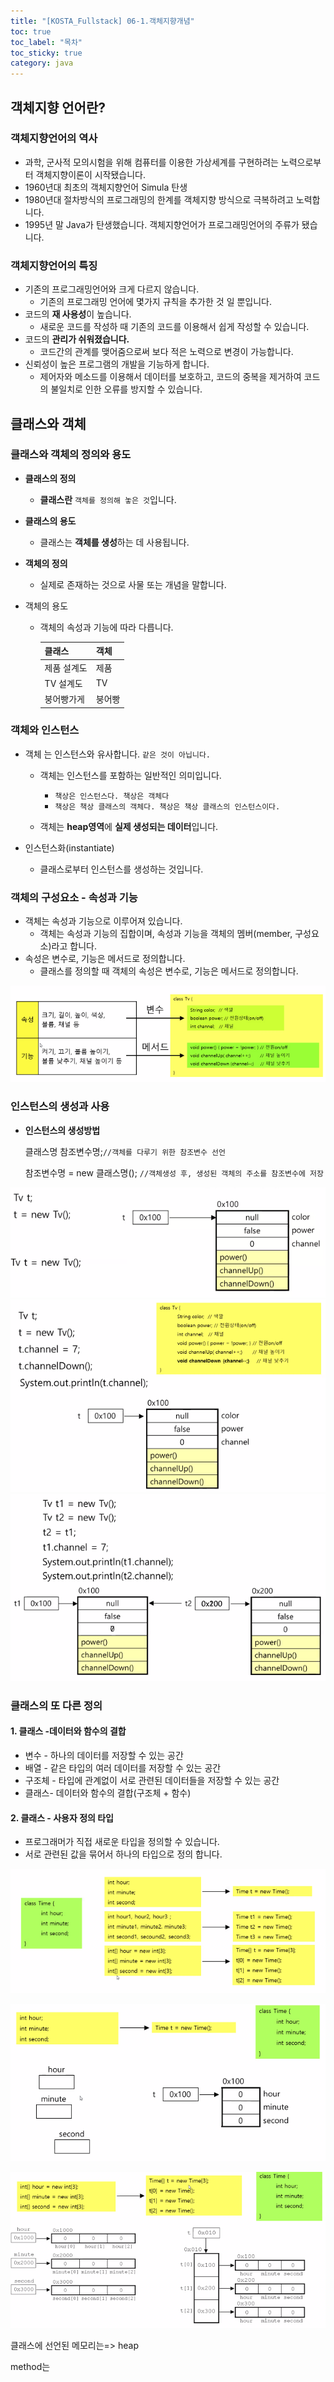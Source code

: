 ```yaml
---
title: "[KOSTA_Fullstack] 06-1.객체지향개념"
toc: true
toc_label: "목차"
toc_sticky: true
category: java
---
```


## 객체지향 언어란?

### 객체지향언어의 역사

- 과학, 군사적 모의시험을 위해 컴퓨터를 이용한 가상세계를 구현하려는 노력으로부터 객체지향이론이 시작됐습니다.
- 1960년대 최초의 객체지향언어 Simula 탄생
- 1980년대 절차방식의 프로그래밍의 한계를 객체지향 방식으로 극복하려고 노력합니다.
- 1995년 말 Java가 탄생했습니다. 객체지향언어가 프로그래밍언어의 주류가 됐습니다.

### 객체지향언어의 특징

- 기존의 프로그래밍언어와 크게 다르지 않습니다.
  - 기존의 프로그래밍 언어에 몇가지 규칙을 추가한 것 일 뿐입니다.
- 코드의 **재 사용성**이 높습니다.
  - 새로운 코드를 작성하 때 기존의 코드를 이용해서 쉽게 작성할 수 있습니다.
- 코드의 **관리가 쉬워졌습니다.**
  - 코드간의 관계를 맺어줌으로써 보다 적은 노력으로 변경이 가능합니다.
- 신뢰성이 높은 프로그램의 개발을 기능하게 합니다.
  - 제어자와 메소드를 이용해서 데이터를 보호하고, 코드의 중복을 제거하여 코드의 불일치로 인한 오류를 방지할 수 있습니다.



## 클래스와 객체

### 클래스와 객체의 정의와 용도

- **클래스의 정의**

  - **클래스란** `객체를 정의해 놓은 것`입니다.

- **클래스의 용도**

  - 클래스는 **객체를 생성**하는 데 사용됩니다.

- **객체의 정의**

  - 실제로 존재하는 것으로 사물 또는 개념을 말합니다.

- 객체의 용도

  - 객체의 속성과 기능에 따라 다릅니다.

    | 클래스      | 객체   |
    | ----------- | ------ |
    | 제품 설계도 | 제품   |
    | TV 설계도   | TV     |
    | 붕어빵가게  | 붕어빵 |

    

### 객체와 인스턴스

- 객체 는 인스턴스와 유사합니다. `같은 것이 아닙니다. `

  - 객체는 인스턴스를 포함하는 일반적인 의미입니다.
    - `책상은 인스턴스다. 책상은 객체다`
    - `책상은 책상 클래스의 객체다. 책상은 책상 클래스의 인스턴스이다.`

  - 객체는 **heap영역**에 **실제 생성되는 데이터**입니다.

- 인스턴스화(instantiate)

  - 클래스로부터 인스턴스를 생성하는 것입니다.



### 객체의 구성요소 - 속성과 기능

- 객체는 속성과 기능으로 이루어져 있습니다.
  - 객체는 속성과 기능의 집합이며, 속성과 기능을 객체의 멤버(member, 구성요소)라고 합니다.
- 속성은 변수로, 기능은 메서드로 정의합니다.
  - 클래스를 정의할 때 객체의 속성은 변수로, 기능은 메서드로 정의합니다.

<img src="/../../images/2024-01-30-객체지향개념/image-20240130102323790.png" alt="image-20240130102323790" style="zoom:80%;" />

### 인스턴스의 생성과 사용

- **인스턴스의 생성방법**

  클래스명 참조변수명;`//객체를 다루기 위한 참조변수 선언 `

  참조변수명 = new 클래스명(); `//객체생성 후, 생성된 객체의 주소를 참조변수에 저장`

<img src="/../../images/2024-01-30-객체지향개념/image-20240130102350814.png" alt="image-20240130102350814" style="zoom:80%;" />

<img src="/../../images/2024-01-30-객체지향개념/image-20240130102930915.png" alt="image-20240130102930915" style="zoom:80%;" />

<img src="/../../images/2024-01-30-객체지향개념/image-20240130102951897.png" alt="image-20240130102951897" style="zoom:80%;" />

### 클래스의 또 다른 정의

#### 1. 클래스 -데이터와 함수의 결합

- 변수 - 하나의 데이터를 저장할 수 있는 공간
- 배열 -  같은 타입의 여러 데이터를 저장할 수 있는 공간
- 구조체 - 타입에 관계없이 서로 관련된 데이터들을 저장할 수 있는 공간
- 클래스- 데이터와 함수의 결합(구조체 + 함수)

#### 2. 클래스 - 사용자 정의 타입

- 프로그래머가 직접 새로운 타입을 정의할 수 있습니다.
- 서로 관련된 값을 묶어서 하나의 타입으로 정의 합니다.



![image-20240130104146651](../../../images/2024-01-30-객체지향개념/image-20240130104146651.png)

![image-20240130104155545](../../../images/2024-01-30-객체지향개념/image-20240130104155545.png)

![image-20240130104218145](../../../images/2024-01-30-객체지향개념/image-20240130104218145.png)

클래스에 선언된 메모리는=> heap

method는 